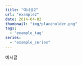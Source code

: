 ```yaml
---
title: "예시글2"
url: "example2"
date: 2014-04-02
thumbnail: "img/placeholder.png"
tags:
  - "example_tag"
series:
  - "example_series"
---
```


예시글